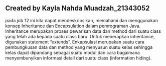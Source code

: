## Created by Kayla Nahda Muadzah_21343052
pada job 12 ini kita dapat mendeskripsikan, memahami dan menggunakan konsep Inheritance dan Encapsulation dalam pemrograman Java. Inheritance merupakan proses pewarisan data dan method dari suatu class yang telah ada kepada suatu class baru. Untuk menerapkan inheritance, digunakan statement “extends”. Enkapsulasi merupakan suatu cara pembungkusan data dan method yang menyusun suatu kelas sehingga kelas dapat dipandang sebagai suatu modul dan cara bagaimana menyembunyikan informasi detail dari suatu class (information hiding).
